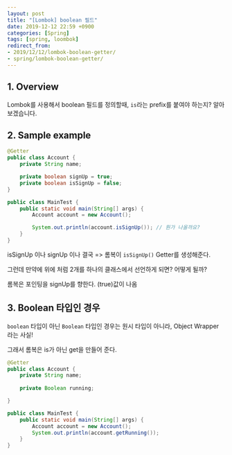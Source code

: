 ```yaml
---
layout: post
title: "[Lombok] boolean 필드"
date: 2019-12-12 22:59 +0900
categories: [Spring]
tags: [spring, loombok]
redirect_from: 
- 2019/12/12/lombok-boolean-getter/
- spring/lombok-boolean-getter/
---
```


## 1. Overview
Lombok를 사용해서 boolean 필드를 정의할때, `is`라는 prefix를 붙여야 하는지? 알아보겠습니다.

## 2. Sample example
```java
@Getter
public class Account {
    private String name;

    private boolean signUp = true;
    private boolean isSignUp = false;
}
```

```java
public class MainTest {
    public static void main(String[] args) {
        Account account = new Account();

        System.out.println(account.isSignUp()); // 뭔가 나올까요? 
    }
}
```
isSignUp 이나 signUp 이나 결국 => 롬복이 `isSignUp()` Getter를 생성해준다.

그런데 만약에 위에 처럼 2개를 하나의 클래스에서 선언하게 되면? 어떻게 될까?

롬복은 포인팅을 signUp를 향한다. (true)값이 나옴 

## 3. Boolean 타입인 경우
`boolean` 타입이 아닌 `Boolean` 타입인 경우는 원시 타입이 아니라, Object Wrapper 라는 사실!

그래서 롬복은 is가 아닌 get을 만들어 준다.
```java
@Getter
public class Account {
    private String name;
    
    private Boolean running;

}
```

```java
public class MainTest {
    public static void main(String[] args) {
        Account account = new Account();
        System.out.println(account.getRunning()); 
    }
}
```